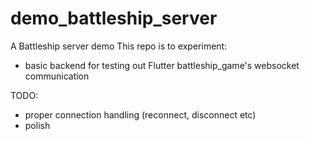 # demo_battleship_server

A Battleship server demo
This repo is to experiment:
- basic backend for testing out Flutter battleship_game's websocket communication

TODO:
- proper connection handling (reconnect, disconnect etc)
- polish
